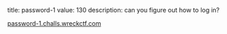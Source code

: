 title: password-1
value: 130
description: can you figure out how to log in?

[password-1.challs.wreckctf.com](https://password-1.challs.wreckctf.com/)
